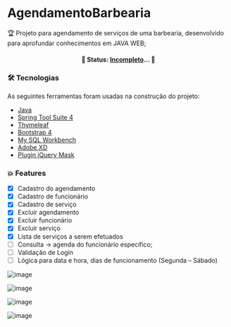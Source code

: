 # AgendamentoBarbearia

🏆 Projeto para agendamento de serviços de uma barbearia, desenvolvido para aprofundar conhecimentos em JAVA WEB;
<h4 align="center">
	🚧  Status:  <a href="#features">Incompleto</a>...  🚧
</h4>


### 🛠 Tecnologias

As seguintes ferramentas foram usadas na construção do projeto:

- [Java](https://www.java.com/pt-BR/)
- [Spring Tool Suite 4](https://spring.io/tools)
- [Thymeleaf](https://www.thymeleaf.org/)
- [Bootstrap 4](https://getbootstrap.com.br/)
- [My SQL Workbench](https://www.mysql.com/products/workbench/)
- [Adobe XD](https://www.adobe.com/br/products/xd.html)
- [Plugin jQuery Mask](https://plugins.jquery.com/mask/)


### 💥 <a id="features">Features</a>

- [x] Cadastro do agendamento
- [x] Cadastro de funcionário
- [x] Cadastro de serviço
- [x] Excluir agendamento
- [x] Excluir funcionário
- [x] Excluir serviço
- [x] Lista de serviços a serem efetuados
- [ ] Consulta -> agenda do funcionário específico;
- [ ] Validação de Login
- [ ] Lógica para data e hora, dias de funcionamento (Segunda – Sábado)

![image](https://user-images.githubusercontent.com/54810933/109660931-2f846680-7b48-11eb-86e8-7e1fe04c1141.png)

![image](https://user-images.githubusercontent.com/54810933/109661140-6bb7c700-7b48-11eb-96d8-aa825486ee29.png)

![image](https://user-images.githubusercontent.com/54810933/109661396-b5a0ad00-7b48-11eb-8554-f285722d6edc.png)

![image](https://user-images.githubusercontent.com/54810933/109662192-8c345100-7b49-11eb-9890-461937c450d9.png)

